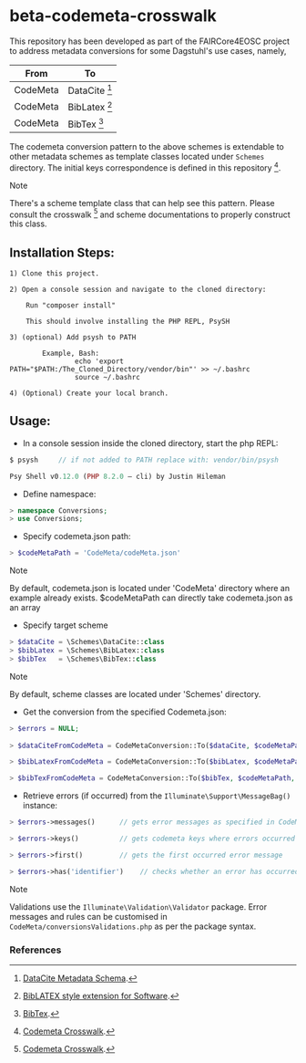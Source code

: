 # beta-codemeta-crosswalk

This repository has been developed as part of the FAIRCore4EOSC project to address metadata conversions for some Dagstuhl's use cases, namely,

| From     | To            |
|----------|---------------|
| CodeMeta | DataCite [^1] |
| CodeMeta | BibLatex [^2] |
| CodeMeta | BibTex [^3]   |

The codemeta conversion pattern to the above schemes is extendable to other metadata schemes as template classes located under `Schemes` directory. The initial keys correspondence is defined in this repository [^4].

> [!Note]
> There's a scheme template class that can help see this pattern. Please consult the crosswalk [^4] and scheme documentations to properly construct this class.

## Installation Steps:

    1) Clone this project.
    
    2) Open a console session and navigate to the cloned directory:
    
        Run "composer install"

        This should involve installing the PHP REPL, PsySH

    3) (optional) Add psysh to PATH
            
            Example, Bash: 
                    echo 'export PATH="$PATH:/The_Cloned_Directory/vendor/bin"' >> ~/.bashrc
                    source ~/.bashrc

    4) (Optional) Create your local branch.

## Usage:

- In a console session inside the cloned directory, start the php REPL:    

```php
$ psysh     // if not added to PATH replace with: vendor/bin/psysh

Psy Shell v0.12.0 (PHP 8.2.0 — cli) by Justin Hileman
```

- Define namespace:

```php
> namespace Conversions; 
> use Conversions;
```

- Specify codemeta.json path:

```php
> $codeMetaPath = 'CodeMeta/codeMeta.json'
```

> [!Note]
> By default, codemeta.json is located under 'CodeMeta' directory where an example already exists.
> $codeMetaPath can directly take codemeta.json as an array

- Specify target scheme

```php
> $dataCite = \Schemes\DataCite::class
> $bibLatex = \Schemes\BibLatex::class
> $bibTex   = \Schemes\BibTex::class
```

> [!Note]
> By default, scheme classes are located under 'Schemes' directory.

- Get the conversion from the specified Codemeta.json:

```php
> $errors = NULL;
 
> $dataCiteFromCodeMeta = CodeMetaConversion::To($dataCite, $codeMetaPath, $errors)      // array-formatted

> $bibLatexFromCodeMeta = CodeMetaConversion::To($bibLatex, $codeMetaPath, $errors)      // string-formatted

> $bibTexFromCodeMeta = CodeMetaConversion::To($bibTex, $codeMetaPath, $errors)          // string-formatted
```

- Retrieve errors (if occurred) from the `Illuminate\Support\MessageBag()` instance:

```php
> $errors->messages()      // gets error messages as specified in CodeMeta/conversionsValidations.php

> $errors->keys()          // gets codemeta keys where errors occurred

> $errors->first()         // gets the first occurred error message

> $errors->has('identifier')    // checks whether an error has occurred in the codemeta `identifier` key
```

> [!Note]
> Validations use the `Illuminate\Validation\Validator` package.
> Error messages and rules can be customised in `CodeMeta/conversionsValidations.php` as per the package syntax.


### References
[^1]: [DataCite Metadata Schema](https://schema.datacite.org/meta/kernel-4.3/doc/DataCite-MetadataKernel_v4.3.pdf).
[^2]: [BibLATEX style extension for Software](https://ctan.math.washington.edu/tex-archive/macros/latex/contrib/biblatex-contrib/biblatex-software/software-biblatex.pdf).
[^3]: [BibTex](https://en.wikipedia.org/wiki/BibTeX).
[^4]: [Codemeta Crosswalk](https://github.com/codemeta/codemeta/blob/master/crosswalk.csv).        

